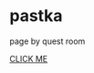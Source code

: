 # pastka
page by quest room

<a href="https://darker-than-black.github.io/pastka/index.html">CLICK ME</a>
